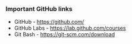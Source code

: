 ### Important GitHub links
- GitHub - https://github.com/
- GitHub Labs - https://lab.github.com/courses
- Git Bash - https://git-scm.com/download
